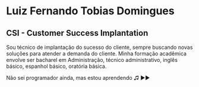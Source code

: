 # Luiz Fernando Tobias Domingues

## CSI - Customer Success Implantation

Sou técnico de implantação do sucesso do cliente, sempre buscando novas soluções para atender a demanda do cliente. Minha formação acadêmica envolve ser bacharel em Administração, técnico administrativo, inglês básico, espanhol básico, oratória básica.


Não sei programador ainda, mas estou aprendendo ♫ ►►